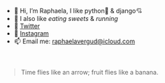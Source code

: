- 👋  Hi, I’m Raphaela, I like python🐍 & django💘
- 👀  I also like *eating sweets* & *running*
- 🐥  [Twitter](https://twitter.com/raphaelavergud/)
- 📸  [Instagram](https://www.instagram.com/raphaelavergud/)
- 📫  Email me: raphaelavergud@icloud.com
<br><br><br>
> Time flies like an arrow; fruit flies like a banana.
